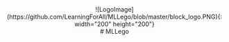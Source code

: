 <center>![LogoImage](https://github.com/LearningForAll/MLLego/blob/master/block_logo.PNG){: width="200" height="200"}</center>
<center># MLLego</center>
